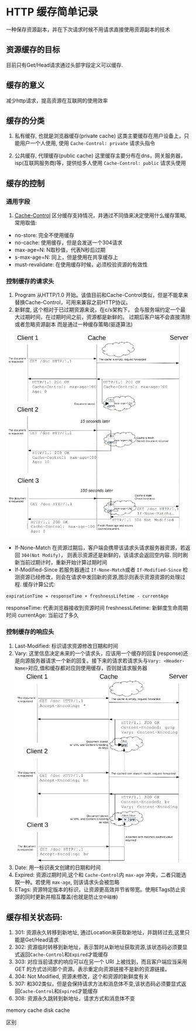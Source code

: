 # HTTP 缓存简单记录

一种保存资源副本，并在下次请求时候不用请求直接使用资源副本的技术

## 资源缓存的目标
目前只有Get/Head请求通过头部字段定义可以缓存.

## 缓存的意义
减少http请求，提高资源在互联网的使用效率


## 缓存的分类

1. 私有缓存, 也就是浏览器缓存(private cache)
这类主要缓存在用户设备上，只能用户一个人使用, 使用 `Cache-Control: private` 请求头指令

2. 公共缓存, 代理缓存(public cache)
这里缓存主要分布在dns，网关服务器，isp(互联网服务商)等，提供给多人使用 `Cache-Control: public` 请求头使用

## 缓存的控制

### 通用字段

1. [Cache-Control](https://developer.mozilla.org/zh-CN/docs/Web/HTTP/Headers/Cache-Control)  区分缓存支持情况，并通过不同值来决定使用什么缓存策略, 常用取值:

  * no-store: 完全不使用缓存
  * no-cache: 使用缓存，但是会发送一个304请求
  * max-age=N: N取秒值，代表N秒后过期
  * s-max-age=N: 同上，但是使用在共享缓存上
  * must-revalidate: 在使用缓存时候，必须校验资源的有效性


### 控制缓存的请求头

1. Program 从HTTP/1.0 开始。该值目前和Cache-Control类似，但是不能拿来替换Cache-Control，可用来兼容之前HTTP协议。
2. 新鲜度, 这个相对于已过期资源来说，在c/s架构下， 会与服务端约定一个最大过期时间，在过期时间之前，资源都是新鲜的。 过期后客户端不会直接清除或者忽略资源副本
  而是通过一种缓存策略(驱逐算法)

  ![](./http-cache/HTTPStaleness.png)
  
  * If-None-Match 在资源过期后，客户端会携带该请求头请求服务器资源，若返回 `304(Not Modify)`， 则表示资源还是新鲜的，该请求会返回空内容. 同时刷新当前过期计时，重新开始计算过期时间
  * If-Modified-Since 
  若服务器通过 `If-None-Match`或者 `If-Modified-Since` 检测资源已经修改，则会在请求中发回新的资源,图示则表示资源资源的处理过程. 缓存计算公式:

  ```text
  expirationTime = responseTime + freshnessLifetime - currentAge
  ```
  responseTime: 代表浏览器接收到资源时间
  freshnessLifetime: 新鲜度生命周期时间
  currentAge: 当前过了多久


### 控制缓存的响应头

1. Last-Modified: 标识请求资源修改日期和时间
2. Vary: 这里信息决定未来的一个请求头，应该用一个缓存的回复(response)还是向源服务器请求一个新的回复。接下来的请求若请求头与`Vary: <Header-Name>`对应,值和缓存都对应则使用缓存，否则就请求服务器![](./http-cache/HTTPVary.png)
3. Date: 用一标识表文创建的日期和时间
4. Expired: 资源过期时间,这个和 `Cache-Control`内 `max-age` 冲突，二者只能选取一种。若使用 `max-age`, 则该请求头会被忽略
5. ETags: 资源特定版本的标识，让资源更高效并节省带宽。使用ETags防止资源的同时更新并相互覆盖(也就是防止`空中碰撞`)

## 缓存相关状态码:

1. 301: 资源永久转移到新地址, 通过Location来获取新地址，并跳转过去,这里只能是Get/Head请求
2. 302: 资源临时转移到新地址，表示暂时从新地址获取资源,该状态码必须要显式返回`Cache-Control`和`Expired`才能缓存
3. 303: 对应当前请求的响应可以在另一个 URI 上被找到，而且客户端应当采用 GET 的方式访问那个资源。表示重定向资源链接不是新的资源链接。
4. 304: Not Modified, 资源未修改，这个和资源的新鲜度有关
5. 307: 和302类似，但是会保持请求方法和消息体不变,该状态码必须要显式返回`Cache-Control`和`Expired`才能缓存
6. 308: 资源永久跳转到新地址，请求方式和消息体不变

memory cache
disk cache

区别